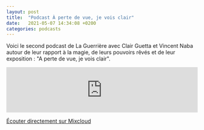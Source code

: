 ```yaml
---
layout: post
title:  "Podcast À perte de vue, je vois clair"
date:   2021-05-07 14:34:08 +0200
categories: podcasts
---
```

Voici le second podcast de La Guerrière avec Clair Guetta et Vincent Naba autour de leur rapport à la magie, de leurs pouvoirs rêvés et de leur exposition : "A perte de vue, je vois clair". 

<iframe width="100%" height="120" src="https://www.mixcloud.com/widget/iframe/?hide_cover=1&feed=%2FLaGuerri%C3%A8re%2Fa-perte-de-vue-je-vois-clair%2F" frameborder="0" ></iframe>

[Écouter directement sur Mixcloud](https://www.mixcloud.com/LaGuerri%C3%A8re/a-perte-de-vue-je-vois-clair/)
